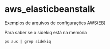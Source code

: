 # aws_elasticbeanstalk

Exemplos de arquivos de configurações AWS(EB)

Para saber se o sidekiq está na memória 

`
ps aux | grep sidekiq
`
